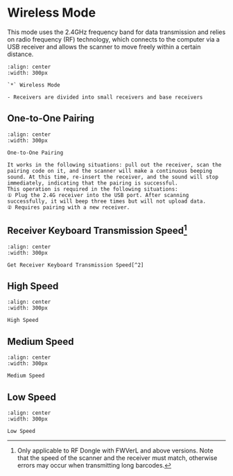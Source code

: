 # Wireless Mode

This mode uses the 2.4GHz frequency band for data transmission and relies on radio frequency (RF) technology, which connects to the computer via a USB receiver and allows the scanner to move freely within a certain distance.

```{figure} ../../media/2523IFSNO241.png
:align: center
:width: 300px

`*` Wireless Mode
```


```{note}
- Receivers are divided into small receivers and base receivers
```

## One-to-One Pairing
```{figure} ../../media/24RF23CH02.png
:align: center
:width: 300px

One-to-One Pairing
```

```{note}
It works in the following situations: pull out the receiver, scan the pairing code on it, and the scanner will make a continuous beeping sound. At this time, re-insert the receiver, and the sound will stop immediately, indicating that the pairing is successful.  
This operation is required in the following situations:  
① Plug the 2.4G receiver into the USB port. After scanning successfully, it will beep three times but will not upload data.  
② Requires pairing with a new receiver.
```

## Receiver Keyboard Transmission Speed[^1]

[^1]: Only applicable to RF Dongle with FWVerL and above versions. Note that the speed of the scanner and the receiver must match, otherwise errors may occur when transmitting long barcodes.

```{figure} ../../media/25KB23SP.png
:align: center
:width: 300px

Get Receiver Keyboard Transmission Speed[^2]
```
[^2]: It is only valid in wireless 2.4G mode and when the receiving end is receiving normally.

## High Speed


```{figure} ../../media/24USB23KEY.png
:align: center
:width: 300px

High Speed
```


## Medium Speed

```{figure} ../../media/24USB23KEY4.png
:align: center
:width: 300px

Medium Speed
```

## Low Speed

```{figure} ../../media/24USB23KEY9.png
:align: center
:width: 300px

Low Speed
```

